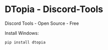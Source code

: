 # DTopia - Discord-Tools
Discord Tools - Open Source - Free

Install Windows:
```python
pip install dtopia
```
